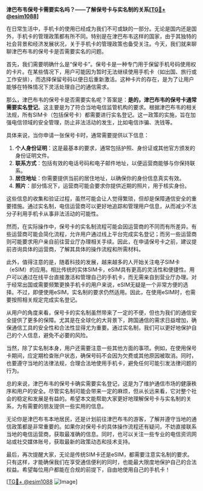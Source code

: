 **津巴布韦保号卡需要实名吗？——了解保号卡与实名制的关系[[TG💪+ @esim1088](https://t.me/s/esim1088)]**

在日常生活中，手机卡的使用已经成为我们不可或缺的一部分。无论是国内还是国外，手机卡的管理政策都有所不同。特别是在津巴布韦这样的国家，由于其独特的社会背景和经济发展状况，关于手机卡的管理政策也备受关注。今天，我们就来聊聊津巴布韦的保号卡是否需要实名的问题。

首先，我们需要明确什么是“保号卡”。保号卡是一种专门用于保留手机号码使用权的卡片。在某些情况下，用户可能因为暂时无法继续使用手机卡（如出国、旅行或工作安排），而选择保留号码以便日后重新激活。这种卡片的存在，是为了让用户能够在特殊情况下灵活处理自己的通信需求。

那么，津巴布韦的保号卡是否需要实名呢？答案是：**是的，津巴布韦的保号卡通常需要实名登记**。这主要是为了符合当地电信监管机构的要求。根据津巴布韦的相关法规，所有SIM卡（包括保号卡）都需要进行实名登记。这一政策的实施，旨在加强电信领域的安全管理，防止非法活动的发生，比如电信诈骗、洗钱等。

具体来说，当你申请一张保号卡时，通常需要提供以下信息：

1. **个人身份证明**：这是最基本的要求，通常包括护照、身份证或其他官方颁发的身份证明文件。
2. **联系方式**：包括有效的电话号码和电子邮件地址，以便运营商能够与你保持联系。
3. **居住地址**：你需要提供当前的居住地址，以确保你的身份信息真实有效。
4. **照片**：部分情况下，运营商可能会要求你提供近期的照片，用于核实身份。

这些信息的收集和验证过程，虽然可能会让人觉得繁琐，但却是保障通信安全的重要措施。通过实名制，电信运营商可以更好地追踪和管理用户信息，从而减少不法分子利用手机卡从事非法活动的可能性。

然而，在实际操作中，保号卡的实名制流程可能会因运营商的不同而有所差异。有些运营商可能会简化流程，允许用户通过线上平台完成实名登记；而另一些运营商则可能要求用户亲自前往营业厅办理相关手续。因此，在申请保号卡之前，建议提前咨询具体的运营商，了解其具体的操作流程和所需材料。

此外，值得注意的是，随着科技的发展，越来越多的人开始关注电子SIM卡（eSIM）的应用。相比传统的实体SIM卡，eSIM具有更高的灵活性和便捷性。用户可以通过在线平台直接激活和管理自己的手机卡，而无需亲自到营业厅办理。对于经常出国或需要频繁更换手机卡的用户来说，eSIM无疑是一个非常方便的选择。不过，即便使用eSIM，实名制的要求仍然适用。因此，在使用eSIM时，也需要按照相关规定完成实名登记。

从用户的角度来看，保号卡的实名制虽然带来了一定的不便，但也为我们的通信安全提供了更多的保障。尤其是在全球化的大背景下，跨国通信的需求日益增加，确保通信工具的安全性和合法性显得尤为重要。通过实名制，我们可以更好地保护自己的个人信息，避免不必要的风险。

当然，除了实名制本身，用户还需要注意一些其他方面的事项。例如，在使用保号卡期间，应定期检查账户状态，确保号码不会因为欠费或其他原因被取消。同时，也要遵守当地的法律法规，合理合法地使用手机卡，避免任何可能引发法律问题的行为。

总的来说，津巴布韦的保号卡确实需要实名登记，这是为了维护通信市场的健康秩序和用户的安全。尽管实名制可能会带来一定的麻烦，但从长远来看，它对整个社会的稳定和发展是有益的。希望本文能帮助大家更好地理解保号卡与实名制的关系，为有需要的朋友提供一些实用的信息。

无论你是津巴布韦本地居民，还是计划前往津巴布韦的游客，了解并遵守当地的通信政策都是非常重要的。如果你对保号卡的具体操作流程还有疑问，不妨直接联系当地的电信运营商，获取最准确的信息。同时，也可以关注一些专业的电信资讯网站或社交媒体账号，获取最新的政策动态和技术支持。

最后，再次提醒大家，无论是传统SIM卡还是eSIM，都需要注意实名制的要求。只有这样，才能确保我们在享受通信便利的同时，也能最大限度地保护自己的合法权益。希望每位用户都能在合规的前提下，自由地使用自己的手机卡！

[[TG💪+ @esim1088](https://t.me/s/esim1088) ![Image](https://i.postimg.cc/4NQfJmqS/Snipaste-2025-05-13-00-14-12.png)]